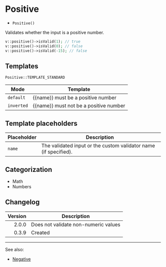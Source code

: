# Positive

- `Positive()`

Validates whether the input is a positive number.

```php
v::positive()->isValid(1); // true
v::positive()->isValid(0); // false
v::positive()->isValid(-15); // false
```

## Templates

`Positive::TEMPLATE_STANDARD`

| Mode       | Template                               |
|------------|----------------------------------------|
| `default`  | {{name}} must be a positive number     |
| `inverted` | {{name}} must not be a positive number |

## Template placeholders

| Placeholder | Description                                                      |
|-------------|------------------------------------------------------------------|
| `name`      | The validated input or the custom validator name (if specified). |

## Categorization

- Math
- Numbers

## Changelog

| Version | Description                          |
|--------:|--------------------------------------|
|   2.0.0 | Does not validate non-numeric values |
|   0.3.9 | Created                              |

***
See also:

- [Negative](Negative.md)
